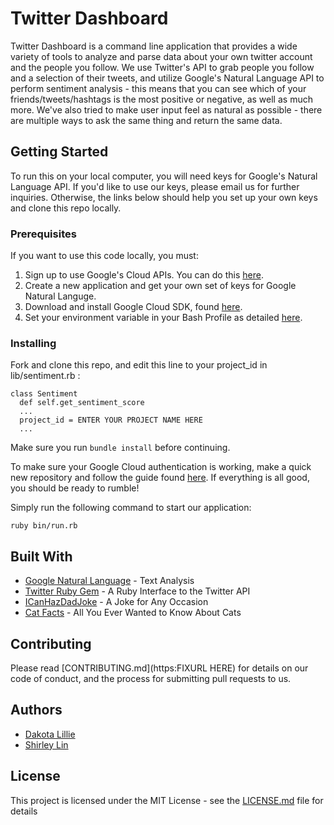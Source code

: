 # Twitter Dashboard

Twitter Dashboard is a command line application that provides a wide variety of tools to analyze and parse data about your own twitter account and the people you follow. We use Twitter's API to grab people you follow and a selection of their tweets, and utilize Google's Natural Language API to perform sentiment analysis - this means that you can see which of your friends/tweets/hashtags is the most positive or negative, as well as much more. We've also tried to make user input feel as natural as possible - there are multiple ways to ask the same thing and return the same data.

## Getting Started

To run this on your local computer, you will need keys for Google's Natural Language API. If you'd like to use our keys, please email us for further inquiries. Otherwise, the links below should help you set up your own keys and clone this repo locally.

### Prerequisites

If you want to use this code locally, you must:
  1. Sign up to use Google's Cloud APIs. You can do this [here](https://cloud.google.com/apis/).
  2. Create a new application and get your own set of keys for Google Natural Languge.
  3. Download and install Google Cloud SDK, found [here](https://cloud.google.com/sdk/).
  4. Set your environment variable in your Bash Profile as detailed [here](https://cloud.google.com/natural-language/docs/auth).

### Installing

Fork and clone this repo, and edit this line to your project_id in lib/sentiment.rb :

```
class Sentiment
  def self.get_sentiment_score
  ...
  project_id = ENTER YOUR PROJECT NAME HERE
  ...
```

Make sure you run ```bundle install``` before continuing.

To make sure your Google Cloud authentication is working, make a quick new repository and follow the guide found [here](https://cloud.google.com/natural-language/docs/quickstart-client-libraries). If everything is all good, you should be ready to rumble!

Simply run the following command to start our application:

```
ruby bin/run.rb
```

## Built With

* [Google Natural Language](https://cloud.google.com/natural-language/) - Text Analysis
* [Twitter Ruby Gem](https://github.com/sferik/twitter) - A Ruby Interface to the Twitter API
* [ICanHazDadJoke](https://icanhazdadjoke.com/) - A Joke for Any Occasion
* [Cat Facts](https://catfact.ninja/) - All You Ever Wanted to Know About Cats

## Contributing

Please read [CONTRIBUTING.md](https:FIXURL HERE) for details on our code of conduct, and the process for submitting pull requests to us.

## Authors

* [Dakota Lillie](https://github.com/dakotalillie)
* [Shirley Lin](https://github.com/slin12)

## License

This project is licensed under the MIT License - see the [LICENSE.md](LICENSE.md) file for details
